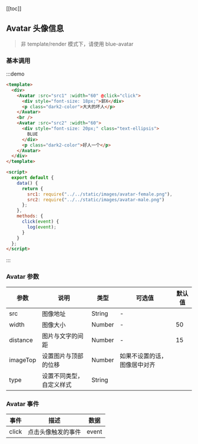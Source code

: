 [[toc]]

## Avatar 头像信息

> 非 template/render 模式下，请使用 blue-avatar

### 基本调用

:::demo

```html
<template>
  <div>
    <Avatar :src="src1" :width="60" @click="click">
      <div style="font-size: 18px;">郭X</div>
      <p class="dark2-color">大大的坏人</p>
    </Avatar>
    <br />
    <Avatar :src="src2" :width="60">
      <div style="font-size: 20px;" class="text-ellipsis">
        BLUE
      </div>
      <p class="dark2-color">好人一个</p>
    </Avatar>
  </div>
</template>

<script>
  export default {
    data() {
      return {
        src1: require("../../static/images/avatar-female.png"),
        src2: require("../../static/images/avatar-male.png")
      };
    },
    methods: {
      click(event) {
        log(event);
      }
    }
  };
</script>
```

:::

### Avatar 参数

| 参数     | 说明                     | 类型   | 可选值                       | 默认值 |
| -------- | ------------------------ | ------ | ---------------------------- | ------ |
| src      | 图像地址                 | String | -                            |        |
| width    | 图像大小                 | Number | -                            | 50     |
| distance | 图片与文字的间距         | Number | -                            | 15     |
| imageTop | 设置图片与顶部的位移     | Number | 如果不设置的话，图像居中对齐 |        |
| type     | 设置不同类型，自定义样式 | String |                              |        |

### Avatar 事件

| 事件  | 描述               | 数据  |
| ----- | ------------------ | ----- |
| click | 点击头像触发的事件 | event |

<script>
export default {
  data() {
    return {
      src1: require('../../static/images/avatar-female.png'),
      src2: require('../../static/images/avatar-male.png')
    };
  },
  methods: {
    click(event) {
      log(event);
    }
  }
};

</script>
